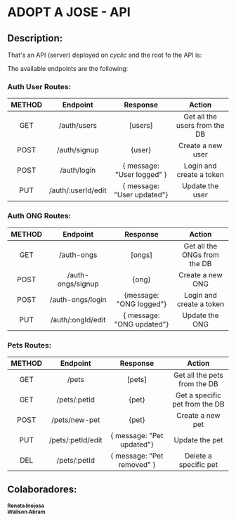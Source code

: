 # ADOPT A JOSE - API

## Description:

That's an API (server) deployed on _cyclic_ and the root fo the API is:
<a href="https://puce-super-dalmatian.cyclic.app/"></a>

The available endpoints are the following:

### Auth User Routes:

| METHOD  | Endpoint      | Response  | Action                        |
|:-------:|:-------------:|:---------:|:-----------------------------:|
| GET     | /auth/users   | [users]   | Get all the users from the DB |
| POST    | /auth/signup  |  {user}   | Create a new user             |
| POST    | /auth/login   |  { message: "User logged" }  | Login and create a token      |
| PUT     | /auth/:userId/edit | { message: "User updated"} | Update the user |

### Auth ONG Routes:

| METHOD  | Endpoint      | Response  | Action                        |
|:-------:|:-------------:|:---------:|:-----------------------------:|
| GET     | /auth-ongs    | [ongs]    | Get all the ONGs from the DB  |
| POST    | /auth-ongs/signup  |  {ong}   | Create a new ONG             |
| POST    | /auth-ongs/login   |  {message: "ONG logged"}  | Login and create a token      |
| PUT     | /auth/:ongId/edit | { message: "ONG updated"} | Update the ONG |

### Pets Routes:

| METHOD  | Endpoint      | Response  | Action                        |
|:-------:|:-------------:|:---------:|:-----------------------------:|
| GET     | /pets    | [pets]    | Get all the pets from the DB  |
| GET     | /pets/:petId  | {pet}    | Get a specific pet from the DB  |
| POST    | /pets/new-pet  |  {pet}   | Create a new pet             |
| PUT     | /pets/:petId/edit | { message: "Pet updated"} | Update the pet |
| DEL     | /pets/:petId | { message: "Pet removed" } | Delete a specific pet

## Colaboradores:

<a href="https://github.com/renatainojosa">
    <sub><b>Renata Inojosa</b></sub>
</a>
<br />
<a href="https://github.com/walisonabram">
    <sub><b>Walison Abram</b></sub>
</a>